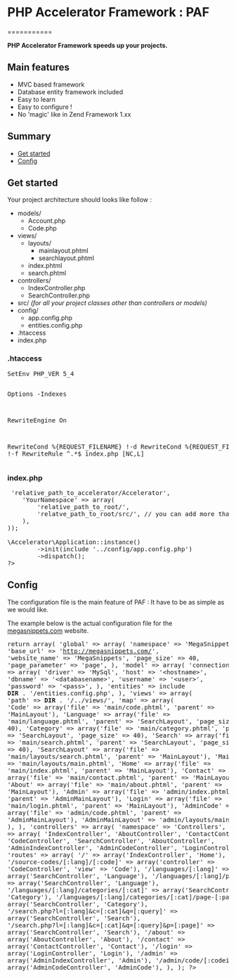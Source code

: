 <h1>PHP Accelerator Framework : PAF</h1>
===========

<p><strong>PHP Accelerator Framework speeds up your projects.</strong></p>

<h2>Main features</h2>

<ul>
<li>MVC based framework</li>
<li>Database entity framework included</li>
<li>Easy to learn</li>
<li>Easy to configure !</li>
<li>No 'magic' like in Zend Framework 1.xx</li>
</ul>

<h2>Summary</h2>
<ul>
  <li><a href="#get-started">Get started</a></li>
  <li><a href="#config">Config</a></li>
</ul>

<h2><a name="get-started"></a>Get started</h2>

<p>Your project architecture should looks like follow :</p>
<ul>
<li>models/
   <ul>
      <li>Account.php</li>
      <li>Code.php</li>
   </ul>
</li>
<li>views/
   <ul>
     <li>layouts/
        <ul>
         <li>mainlayout.phtml</li>
         <li>searchlayout.phtml</li>
        </ul>
     </li>
     <li>index.phtml</li>
     <li>search.phtml</li>
   </ul>
</li>
<li>controllers/
   <ul>
      <li>IndexController.php</li>
      <li>SearchController.php</li>
   </ul>
</li>
<li>src/ <em>(for all your project classes other than controllers or models)</em></li>
<li>config/
   <ul>
   <li>app.config.php</li>
   <li>entities.config.php</li>
   </ul>
</li>
<li>.htaccess</li>
<li>index.php</li>
</ul>

<h3>.htaccess</h3>
<pre>
SetEnv PHP_VER 5_4

Options -Indexes
 
RewriteEngine On

RewriteCond %{REQUEST_FILENAME} !-d
RewriteCond %{REQUEST_FILENAME} !-f
RewriteRule ^.*$ index.php [NC,L]
</pre>
<h3>index.php</h3>

<pre>
<?php

require_once 'relative_path_to/Accelerator/Autoloader.php';
\Accelerator\Autoloader::register(array(
    'Accelerator' => 'relative_path_to_accelerator/Accelerator',
    'YourNamespace' => array(
        'relative_path_to_root/',
        'relatve_path_to_root/src/', // you can add more than two paths
    ),
));

\Accelerator\Application::instance()
        ->init(include '../config/app.config.php')
        ->dispatch();
?>
</pre>

<h2><a name="config"></a>Config</h2>

<p>The configuration file is the main feature of PAF : It have to be as simple as we would like.</p>
<p>The example below is the actual configuration file for the <a href="http://megasnippets.com">megasnippets.com</a> website.</p>
<pre>
<?php
// notice : __DIR__ refers to this file directory

return array(
    'global' => array(
        'namespace' => 'MegaSnippets',
        'base_url' => 'http://megasnippets.com/',
        'website_name' => 'MegaSnippets',
        'page_size' => 40,
        'page_parameter' => 'page',
    ),
    'model' => array(
        'connection' => array(
            'driver' => 'MySql',
            'host' => '&lt;hostname&gt;',
            'dbname' => '&lt;databasename&gt;',
            'username' => '&lt;user&gt;',
            'password' => '&lt;pass&gt;',
        ),
        'entities' => include __DIR__ . '/entities.config.php',
    ),
    'views' => array(
        'path' => __DIR__ . '/../views/',
        'map' => array(
            'Code' => array('file' => 'main/code.phtml', 'parent' => 'MainLayout'),
            'Language' => array('file' => 'main/language.phtml', 'parent' => 'SearchLayout', 'page_size' => 40),
            'Category' => array('file' => 'main/category.phtml', 'parent' => 'SearchLayout', 'page_size' => 40),
            'Search' => array('file' => 'main/search.phtml', 'parent' => 'SearchLayout', 'page_size' => 40),
            'SearchLayout' => array('file' => 'main/layouts/search.phtml', 'parent' => 'MainLayout'),
            'MainLayout' => 'main/layouts/main.phtml',
            'Home' => array('file' => 'main/index.phtml', 'parent' => 'MainLayout'),
            'Contact' => array('file' => 'main/contact.phtml', 'parent' => 'MainLayout'),
            'About' => array('file' => 'main/about.phtml', 'parent' => 'MainLayout'),
            'Admin' => array('file' => 'admin/index.phtml', 'parent' => 'AdminMainLayout'),
            'Login' => array('file' => 'main/login.phtml', 'parent' => 'MainLayout'),
            'AdminCode' => array('file' => 'admin/code.phtml', 'parent' => 'AdminMainLayout'),
            'AdminMainLayout' => 'admin/layouts/main.phtml',
        ),
    ),
    'controllers' => array(
        'namespace' => 'Controllers',
        'list' => array(
            'IndexController',
            'AboutController',
            'ContactController',
            'CodeController',
            'SearchController',
            'AboutController',
            'AdminIndexController',
            'AdminCodeController',
            'LoginController',
        ),
    ),
    'routes' => array(
        '/' => array('IndexController', 'Home'),
        '/source-codes/[:lang]/[:code]' => array('controller' => 'CodeController', 'view' => 'Code'),
        '/languages/[:lang]' => array('SearchController', 'Language'),
        '/languages/[:lang]/page-[:page]' => array('SearchController', 'Language'),
        '/languages/[:lang]/categories/[:cat]' => array('SearchController', 'Category'),
        '/languages/[:lang]/categories/[:cat]/page-[:page]' => array('SearchController', 'Category'),
        '/search.php?l=[:lang]&c=[:cat]&q=[:query]' => array('SearchController', 'Search'),
        '/search.php?l=[:lang]&c=[:cat]&q=[:query]&p=[:page]' => array('SearchController', 'Search'),
        '/about' => array('AboutController', 'About'),
        '/contact' => array('ContactController', 'Contact'),
        '/login' => array('LoginController', 'Login'),
        '/admin' => array('AdminIndexController', 'Admin'),
        '/admin/code/[:codeid]' => array('AdminCodeController', 'AdminCode'),
    ),
);
?>
</pre>